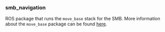 ### smb_navigation  
ROS package that runs the `move_base` stack for the SMB. More information about the `move_base` package can be found [here](https://wiki.ros.org/move_base).
